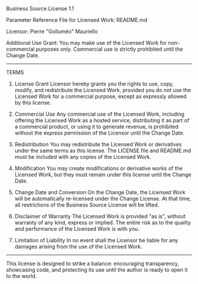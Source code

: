 ﻿Business Source License 1.1

Parameter Reference File for Licensed Work: README.md

Licensor: Pierre "Golluméo" Mauriello

Additional Use Grant: You may make use of the Licensed Work for non-commercial purposes only. Commercial use is strictly prohibited until the Change Date.

---

TERMS

1. License Grant
   Licensor hereby grants you the rights to use, copy, modify, and redistribute the Licensed Work, provided you do not use the Licensed Work for a commercial purpose, except as expressly allowed by this license.

2. Commercial Use
   Any commercial use of the Licensed Work, including offering the Licensed Work as a hosted service, distributing it as part of a commercial product, or using it to generate revenue, is prohibited without the express permission of the Licensor until the Change Date.

3. Redistribution
   You may redistribute the Licensed Work or derivatives under the same terms as this license. The LICENSE file and README.md must be included with any copies of the Licensed Work.

4. Modification
   You may create modifications or derivative works of the Licensed Work, but they must remain under this license until the Change Date.

5. Change Date and Conversion
   On the Change Date, the Licensed Work will be automatically re-licensed under the Change License. At that time, all restrictions of the Business Source License will be lifted.

6. Disclaimer of Warranty
   The Licensed Work is provided "as is", without warranty of any kind, express or implied. The entire risk as to the quality and performance of the Licensed Work is with you.

7. Limitation of Liability
   In no event shall the Licensor be liable for any damages arising from the use of the Licensed Work.

---

This license is designed to strike a balance: encouraging transparency, showcasing code, and protecting its use until the author is ready to open it to the world.
